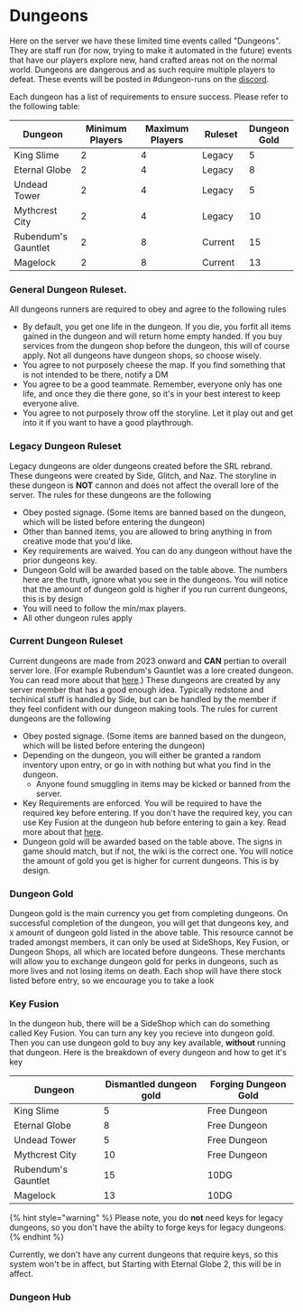 # Dungeons

Here on the server we have these limited time events called "Dungeons". They are staff run (for now, trying to make it automated in the future) events that have our players explore new, hand crafted areas not on the normal world. Dungeons are dangerous and as such require multiple players to defeat. These events will be posted in #dungeon-runs on the [discord](https://discord.gg/rWW7ZKu).&#x20;

Each dungeon has a list of requirements to ensure success. Please refer to the following table:

<table><thead><tr><th width="140">Dungeon</th><th width="179">Minimum Players</th><th width="172">Maximum Players</th><th width="109">Ruleset</th><th>Dungeon Gold</th></tr></thead><tbody><tr><td>King Slime</td><td>2</td><td>4</td><td>Legacy</td><td>5</td></tr><tr><td>Eternal Globe</td><td>2</td><td>4</td><td>Legacy</td><td>8</td></tr><tr><td>Undead Tower</td><td>2</td><td>4</td><td>Legacy</td><td>5</td></tr><tr><td>Mythcrest City</td><td>2</td><td>4</td><td>Legacy</td><td>10</td></tr><tr><td>Rubendum's Gauntlet</td><td>2</td><td>8</td><td>Current</td><td>15</td></tr><tr><td>Magelock</td><td>2</td><td>8</td><td>Current</td><td>13</td></tr></tbody></table>

### General Dungeon Ruleset.

All dungeons runners are required to obey and agree to the following rules

* By default, you get one life in the dungeon. If you die, you forfit all items gained in the dungeon and will return home empty handed. If you buy services from the dungeon shop before the dungeon, this will of course apply. Not all dungeons have dungeon shops, so choose wisely.
* You agree to not purposely cheese the map. If you find something that is not intended to be there, notify a DM
* You agree to be a good teammate. Remember, everyone only has one life, and once they die there gone, so it's in your best interest to keep everyone alive.
* You agree to not purposely throw off the storyline. Let it play out and get into it if you want to have a good playthrough.

### Legacy Dungeon Ruleset

Legacy dungeons are older dungeons created before the SRL rebrand. These dungeons were created by Side, Glitch, and Naz. The storyline in these dungeon is **NOT** cannon and does not affect the overall lore of the server. The rules for these dungeons are the following

* Obey posted signage. (Some items are banned based on the dungeon, which will be listed before entering the dungeon)
* Other than banned items, you are allowed to bring anything in from creative mode that you'd like.
* Key requirements are waived. You can do any dungeon without have the prior dungeons key.
* Dungeon Gold will be awarded based on the table above. The numbers here are the truth, ignore what you see in the dungeons. You will notice that the amount of dungeon gold is higher if you run current dungeons, this is by design
* You will need to follow the min/max players.
* All other dungeon rules apply

### Current Dungeon Ruleset

Current dungeons are made from 2023 onward and **CAN** pertian to overall server lore. (For example Rubendum's Gauntlet was a lore created dungeon. You can read more about that [here](lore-recap.md#rubendum).) These dungeons are created by any server member that has a good enough idea. Typically redstone and techinical stuff is handled by Side, but can be handled by the member if they feel confident with our dungeon making tools. The rules for current dungeons are the following

* Obey posted signage. (Some items are banned based on the dungeon, which will be listed before entering the dungeon)
* Depending on the dungeon, you will either be granted a random inventory upon entry, or go in with nothing but what you find in the dungeon.
  * Anyone found smuggling in items may be kicked or banned from the server.
* Key Requirements are enforced. You will be required to have the required key before entering. If you don't have the required key, you can use Key Fusion at the dungeon hub before entering to gain a key. Read more about that [here](dungeons.md#key-fusion).
* Dungeon gold will be awarded based on the table above. The signs in game should match, but if not, the wiki is the correct one. You will notice the amount of gold you get is higher for current dungeons. This is by design.

### Dungeon Gold

Dungeon gold is the main currency you get from completing dungeons. On successful completion of the dungeon, you will get that dungeons key, and x amount of dungeon gold listed in the above table. This resource cannot be traded amongst members, it can only be used at SideShops, Key Fusion, or Dungeon Shops, all which are located before dungeons. These merchants will allow you to exchange dungeon gold for perks in dungeons, such as more lives and not losing items on death. Each shop will have there stock listed before entry, so we encourage you to take a look

### Key Fusion

In the dungeon hub, there will be a SideShop which can do something called Key Fusion. You can turn any key you recieve into dungeon gold.  Then you can use dungeon gold to buy any key available, **without** running that dungeon. Here is the breakdown of every dungeon and how to get it's key

| Dungeon             | Dismantled dungeon gold | Forging Dungeon Gold |
| ------------------- | ----------------------- | -------------------- |
| King Slime          | 5                       | Free Dungeon         |
| Eternal Globe       | 8                       | Free Dungeon         |
| Undead Tower        | 5                       | Free Dungeon         |
| Mythcrest City      | 10                      | Free Dungeon         |
| Rubendum's Gauntlet | 15                      | 10DG                 |
| Magelock            | 13                      | 10DG                 |

{% hint style="warning" %}
Please note, you do **not** need keys for legacy dungeons, so you don't have the abilty to forge keys for legacy dungeons.
{% endhint %}

Currently, we don't have any current dungeons that require keys, so this system won't be in affect, but Starting with Eternal Globe 2, this will be in affect.&#x20;

### Dungeon Hub
